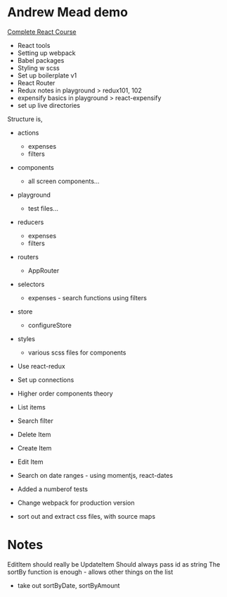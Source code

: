 Andrew Mead demo
===
[Complete React Course](https://completereactcourse.com "The Complete React Course")


- React tools
- Setting up webpack
- Babel packages
- Styling w scss
- Set up boilerplate v1
- React Router
- Redux notes in playground > redux101, 102
- expensify basics in playground > react-expensify
- set up live directories

Structure is,
- actions
  - expenses
  - filters
- components
  - all screen components...
- playground
  - test files...
- reducers
  - expenses
  - filters
- routers
  - AppRouter
- selectors
  - expenses - search functions using filters
- store
  - configureStore
- styles
  - various scss files for components

- Use react-redux
- Set up connections
- Higher order components theory
- List items
- Search filter
- Delete Item
- Create Item
- Edit Item
- Search on date ranges - using momentjs, react-dates
- Added a numberof tests
- Change webpack for production version
- sort out and extract css files, with source maps


Notes
===
EditItem should really be UpdateItem
Should always pass id as string
The sortBy function is enough - allows other things on the list
  - take out sortByDate, sortByAmount

